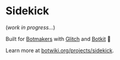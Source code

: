 # Sidekick

(*work in progress...*)

Built for [Botmakers](https://botmakers.org/) with [Glitch](https://glitch.com/) and [Botkit](https://botkit.ai/) 🙌

Learn more at [botwiki.org/projects/sidekick](https://botwiki.org/projects/sidekick/).
